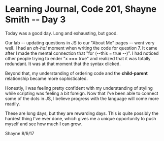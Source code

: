# Learning Journal, Code 201, Shayne Smith -- Day 3

Today was a good day. Long and exhausting, but good.

Our lab -- updating questions in JS to our "About Me" pages -- went very well. I had an *ah-ha!* moment when writing the code for question 7. It came after I made the mental connection that "for (--this = true --)". I had noticed other people trying to ender "x === true" and realized that it was totally redundant. It was at that moment that the syntax clicked.

Beyond that, my understanding of ordering code and the **child-parent** relationship became more sophisticated.

Honestly, I was feeling pretty confident with my understanding of styling while scripting was feeling a bit foreign. Now that I've been able to connect some of the dots in JS, I believe progress with the language will come more readily.

These are long days, but they are rewarding days. This is quite possibly the hardest thing I've ever done, which gives me a unique opportunity to push myself and see how much I can grow.

Shayne
8/9/17
